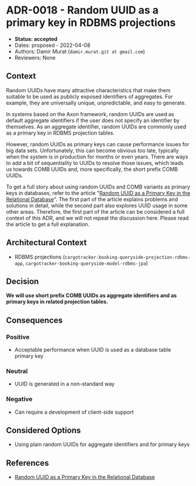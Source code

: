 # ADR-0018 - Random UUID as a primary key in RDBMS projections
* **Status: accepted**
* Dates: proposed - 2022-04-08
* Authors: Damir Murat (`damir.murat.git at gmail.com`)
* Reviewers: None

## Context
Random UUIDs have many attractive characteristics that make them suitable to be used as publicly exposed identifiers of aggregates. For example, they are universally unique, unpredictable, and easy
to generate.

In systems based on the Axon framework, random UUIDs are used as default aggregate identifiers if the user does not specify an identifier by themselves. As an aggregate identifier, random UUIDs are
commonly used as a primary key in RDBMS projection tables.

However, random UUIDs as primary keys can cause performance issues for big data sets. Unfortunately, this can become obvious too late, typically when the system is in production for months or even
years. There are ways to add a bit of sequentiality to UUIDs to resolve those issues, which leads us towards COMB UUIDs and, more specifically, the short prefix COMB UUIDs.

To get a full story about using random UUIDs and COMB variants as primary keys in databases, refer to the article
"[Random UUID as a Primary Key in the Relational Database](../../article/random-uuid-as-database-primary-key/random-uuid-as-database-primary-key.md)". The first part of the
article explains problems and solutions in detail, while the second part also explores UUID usage in some other areas. Therefore, the first part of the article can be considered a full context of
this ADR, and we will not repeat the discussion here. Please read the article to get a full explanation.

## Architectural Context
* RDBMS projections (`cargotracker-booking-queryside-projection-rdbms-app`, `cargotracker-booking-queryside-model-rdbms-jpa`)

## Decision
**We will use short prefix COMB UUIDs as aggregate identifiers and as primary keys in related projection tables.**

## Consequences
### Positive
- Acceptable performance when UUID is used as a database table primary key

### Neutral
- UUID is generated in a non-standard way

### Negative
- Can require a development of client-side support

## Considered Options
- Using plain random UUIDs for aggregate identifiers and for primary keys

## References
- [Random UUID as a Primary Key in the Relational Database](../../article/random-uuid-as-database-primary-key/random-uuid-as-database-primary-key.md)
